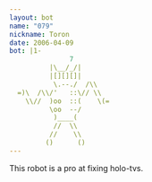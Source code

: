 ```yaml
---
layout: bot
name: "079"
nickname: Toron
date: 2006-04-09
bot: |1-
               7         
          |\__/_/|       
          |[][][]|       
           \.--./  /\\   
  =)\  /\\/'   ::\// \\  
    \\//  )oo  ::(    \(=
          \oo  --/       
           )____(        
           //  \\        
          //    \\       
         ()      ()      
---
```

This robot is a pro at fixing holo-tvs.